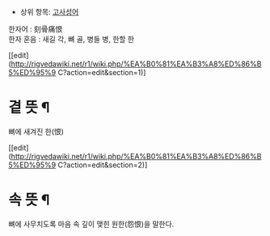   * 상위 항목: [고사성어](%EA%B3%A0%EC%82%AC%EC%84%B1%EC%96%B4.md)  

한자어 : 刻骨痛恨  
한자 훈음 : 새길 각, 뼈 골, 병들 병, 한할 한

[[edit](http://rigvedawiki.net/r1/wiki.php/%EA%B0%81%EA%B3%A8%ED%86%B5%ED%95%9
C?action=edit&section=1)]

# 곁 뜻 ¶

뼈에 새겨진 한(恨)

  

[[edit](http://rigvedawiki.net/r1/wiki.php/%EA%B0%81%EA%B3%A8%ED%86%B5%ED%95%9
C?action=edit&section=2)]

# 속 뜻 ¶

뼈에 사무치도록 마음 속 깊이 맺힌 원한(怨恨)을 말한다.

  


